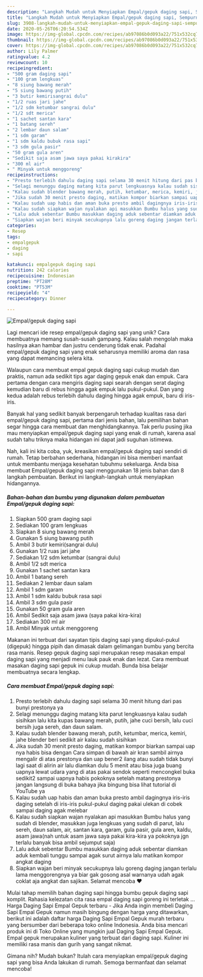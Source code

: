 ```yaml
---
description: "Langkah Mudah untuk Menyiapkan Empal/gepuk daging sapi, Sempurna"
title: "Langkah Mudah untuk Menyiapkan Empal/gepuk daging sapi, Sempurna"
slug: 3908-langkah-mudah-untuk-menyiapkan-empal-gepuk-daging-sapi-sempurna
date: 2020-05-26T06:20:54.534Z
image: https://img-global.cpcdn.com/recipes/ab97086b0d093a22/751x532cq70/empalgepuk-daging-sapi-foto-resep-utama.jpg
thumbnail: https://img-global.cpcdn.com/recipes/ab97086b0d093a22/751x532cq70/empalgepuk-daging-sapi-foto-resep-utama.jpg
cover: https://img-global.cpcdn.com/recipes/ab97086b0d093a22/751x532cq70/empalgepuk-daging-sapi-foto-resep-utama.jpg
author: Lily Palmer
ratingvalue: 4.2
reviewcount: 10
recipeingredient:
- "500 gram daging sapi"
- "100 gram lengkuas"
- "8 siung bawang merah"
- "5 siung bawang putih"
- "3 butir kemirisangrai dulu"
- "1/2 ruas jari jahe"
- "1/2 sdm ketumbar sangrai dulu"
- "1/2 sdt merica"
- "1 sachet santan kara"
- "1 batang sereh"
- "2 lembar daun salam"
- "1 sdm garam"
- "1 sdm kaldu bubuk rasa sapi"
- "3 sdm gula pasir"
- "50 gram gula aren"
- "Sedikit saja asam jawa saya pakai kirakira"
- "300 ml air"
- " Minyak untuk menggoreng"
recipeinstructions:
- "Presto terlebih dahulu daging sapi selama 30 menit hitung dari pas bunyi prestonya ya"
- "Selagi menunggu daging matang kita parut lengkuasnya kalau sudah sisihkan lalu kita kupas bawang merah, putih, jahe cuci bersih, lalu cuci bersih juga sereh, dan daun salam."
- "Kalau sudah blender bawang merah, putih, ketumbar, merica, kemiri, jahe blender beri sedikit air kalau sudah sisihkan"
- "Jika sudah 30 menit presto daging, matikan kompor biarkan sampai uap nya habis bisa dengan Cara simpan di bawah air kran sambil airnya mengalir di atas prestonya dan uap bener2 ilang atau sudah tidak bunyi lagi saat di alirin air lalu diamkan dulu 5 menit atau bisa juga buang uapnya lewat udara yang di atas pakai sendok seperti mencongkel buka sedikit2 sampai uapnya habis pokoknya setelah matang prestonya jangan langsung di buka bahaya jika bingung bisa lihat tutorial di YouTube ya"
- "Kalau sudah uap habis dan aman buka presto ambil dagingnya iris-iris daging setelah di iris-iris pukul-pukul daging pakai ulekan di cobek sampai daging agak melebar"
- "Kalau sudah siapkan wajan nyalakan api masukkan Bumbu halus yang sudah di blender, masukkan juga lengkuas yang sudah di parut, lalu sereh, daun salam, air, santan kara, garam, gula pasir, gula aren, kaldu, asam jawa(nah untuk asam jawa saya pakai kira-kira ya pokoknya jgn terlalu banyak bisa ambil sejumput saja)"
- "Lalu aduk sebentar Bumbu masukkan daging aduk sebentar diamkan aduk kembali tunggu sampai agak surut airnya lalu matikan kompor angkat daging"
- "Siapkan wajan beri minyak secukupnya lalu goreng daging jangan terlalu lama menggorengnya ya biar gak gosong asal warnanya udah agak coklat aja angkat dan sajikan. Selamat mencoba ❤"
categories:
- Resep
tags:
- empalgepuk
- daging
- sapi

katakunci: empalgepuk daging sapi 
nutrition: 242 calories
recipecuisine: Indonesian
preptime: "PT28M"
cooktime: "PT53M"
recipeyield: "4"
recipecategory: Dinner

---
```



![Empal/gepuk daging sapi](https://img-global.cpcdn.com/recipes/ab97086b0d093a22/751x532cq70/empalgepuk-daging-sapi-foto-resep-utama.jpg)

Lagi mencari ide resep empal/gepuk daging sapi yang unik? Cara membuatnya memang susah-susah gampang. Kalau salah mengolah maka hasilnya akan hambar dan justru cenderung tidak enak. Padahal empal/gepuk daging sapi yang enak seharusnya memiliki aroma dan rasa yang dapat memancing selera kita.

Walaupun cara membuat empal gepuk daging sapi cukup mudah dan praktis, namun ada sedikit tips agar daging gepuk enak dan empuk. Cara pertama dengan cara mengiris daging sapi searah dengan serat daging kemudian baru di rebus hingga agak empuk lalu pukul-pukul. Dan yang kedua adalah rebus terlebih dahulu daging hingga agak empuk, baru di iris-iris.

Banyak hal yang sedikit banyak berpengaruh terhadap kualitas rasa dari empal/gepuk daging sapi, pertama dari jenis bahan, lalu pemilihan bahan segar hingga cara membuat dan menghidangkannya. Tak perlu pusing jika mau menyiapkan empal/gepuk daging sapi yang enak di rumah, karena asal sudah tahu triknya maka hidangan ini dapat jadi suguhan istimewa.


Nah, kali ini kita coba, yuk, kreasikan empal/gepuk daging sapi sendiri di rumah. Tetap berbahan sederhana, hidangan ini bisa memberi manfaat untuk membantu menjaga kesehatan tubuhmu sekeluarga. Anda bisa membuat Empal/gepuk daging sapi menggunakan 18 jenis bahan dan 8 langkah pembuatan. Berikut ini langkah-langkah untuk menyiapkan hidangannya.

<!--inarticleads1-->

##### Bahan-bahan dan bumbu yang digunakan dalam pembuatan Empal/gepuk daging sapi:

1. Siapkan 500 gram daging sapi
1. Sediakan 100 gram lengkuas
1. Siapkan 8 siung bawang merah
1. Gunakan 5 siung bawang putih
1. Ambil 3 butir kemiri(sangrai dulu)
1. Gunakan 1/2 ruas jari jahe
1. Sediakan 1/2 sdm ketumbar (sangrai dulu)
1. Ambil 1/2 sdt merica
1. Gunakan 1 sachet santan kara
1. Ambil 1 batang sereh
1. Sediakan 2 lembar daun salam
1. Ambil 1 sdm garam
1. Ambil 1 sdm kaldu bubuk rasa sapi
1. Ambil 3 sdm gula pasir
1. Gunakan 50 gram gula aren
1. Ambil Sedikit saja asam jawa (saya pakai kira-kira)
1. Sediakan 300 ml air
1. Ambil  Minyak untuk menggoreng


Makanan ini terbuat dari sayatan tipis daging sapi yang dipukul-pukul (digepuk) hingga pipih dan dimasak dalam gelimangan bumbu yang bercita rasa manis. Resep gepuk daging sapi merupakan resep masakan empal daging sapi yang menjadi menu lauk pauk enak dan lezat. Cara membuat masakan daging sapi gepuk ini cukup mudah. Bunda bisa belajar membuatnya secara lengkap. 

<!--inarticleads2-->

##### Cara membuat Empal/gepuk daging sapi:

1. Presto terlebih dahulu daging sapi selama 30 menit hitung dari pas bunyi prestonya ya
1. Selagi menunggu daging matang kita parut lengkuasnya kalau sudah sisihkan lalu kita kupas bawang merah, putih, jahe cuci bersih, lalu cuci bersih juga sereh, dan daun salam.
1. Kalau sudah blender bawang merah, putih, ketumbar, merica, kemiri, jahe blender beri sedikit air kalau sudah sisihkan
1. Jika sudah 30 menit presto daging, matikan kompor biarkan sampai uap nya habis bisa dengan Cara simpan di bawah air kran sambil airnya mengalir di atas prestonya dan uap bener2 ilang atau sudah tidak bunyi lagi saat di alirin air lalu diamkan dulu 5 menit atau bisa juga buang uapnya lewat udara yang di atas pakai sendok seperti mencongkel buka sedikit2 sampai uapnya habis pokoknya setelah matang prestonya jangan langsung di buka bahaya jika bingung bisa lihat tutorial di YouTube ya
1. Kalau sudah uap habis dan aman buka presto ambil dagingnya iris-iris daging setelah di iris-iris pukul-pukul daging pakai ulekan di cobek sampai daging agak melebar
1. Kalau sudah siapkan wajan nyalakan api masukkan Bumbu halus yang sudah di blender, masukkan juga lengkuas yang sudah di parut, lalu sereh, daun salam, air, santan kara, garam, gula pasir, gula aren, kaldu, asam jawa(nah untuk asam jawa saya pakai kira-kira ya pokoknya jgn terlalu banyak bisa ambil sejumput saja)
1. Lalu aduk sebentar Bumbu masukkan daging aduk sebentar diamkan aduk kembali tunggu sampai agak surut airnya lalu matikan kompor angkat daging
1. Siapkan wajan beri minyak secukupnya lalu goreng daging jangan terlalu lama menggorengnya ya biar gak gosong asal warnanya udah agak coklat aja angkat dan sajikan. Selamat mencoba ❤


Mulai tahap memilih bahan daging sapi hingga bumbu gepuk daging sapi komplit. Rahasia kelezatan cita rasa empal daging sapi goreng ini terletak … Harga Daging Sapi Empal Gepuk terbaru - Jika Anda ingin membeli Daging Sapi Empal Gepuk namun masih bingung dengan harga yang ditawarkan, berikut ini adalah daftar harga Daging Sapi Empal Gepuk murah terbaru yang bersumber dari beberapa toko online Indonesia. Anda bisa mencari produk ini di Toko Online yang mungkin jual Daging Sapi Empal Gepuk. Empal gepuk merupakan kuliner yang terbuat dari daging sapi. Kuliner ini memiliki rasa manis dan gurih yang sangat nikmat. 

Gimana nih? Mudah bukan? Itulah cara menyiapkan empal/gepuk daging sapi yang bisa Anda lakukan di rumah. Semoga bermanfaat dan selamat mencoba!
